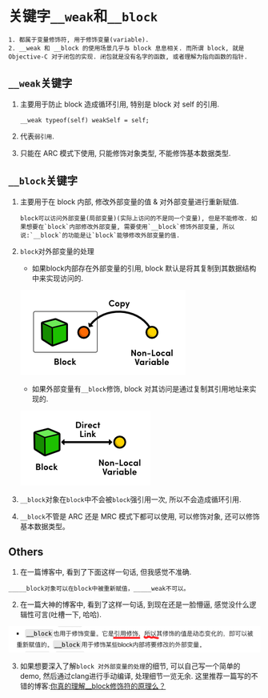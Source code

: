 # 关键字`__weak`和`__block`

```
1. 都属于变量修饰符, 用于修饰变量(variable).
2. __weak 和 __block 的使用场景几乎与 block 息息相关. 而所谓 block, 就是 Objective-C 对于闭包的实现. 闭包就是没有名字的函数, 或者理解为指向函数的指针.
```
## `__weak`关键字

1. 主要用于防止 block 造成循环引用, 特别是 block 对 self 的引用.
	
	```
	__weak typeof(self) weakSelf = self;
	```
	
2. 代表`弱引用`.
3. 只能在 ARC 模式下使用, 只能修饰对象类型, 不能修饰基本数据类型.

## `__block`关键字

1. 主要用于在 block 内部, 修改外部变量的值 & 对外部变量进行重新赋值.
	
	```
	block可以访问外部变量(局部变量)(实际上访问的不是同一个变量), 但是不能修改. 如果想要在`block`内部修改外部变量, 需要使用`__block`修饰外部变量, 所以说:`__block`的功能是让`block`能够修改外部变量的值.
	```

2. `block`对外部变量的处理
	* 如果block内部存在外部变量的引用, block 默认是将其复制到其数据结构中来实现访问的.
	
	![const_non_local_variables](https://github.com/qfeung/SQIMaterials/raw/master/Markdown/%E5%85%B3%E9%94%AE%E5%AD%97%60__weak%60%E5%92%8C%60__block%60/const_non_local_variables.png)
	
	* 如果外部变量有`__block`修饰, block 对其访问是通过复制其引用地址来实现的.

	![mutable-non-local-variables](https://github.com/qfeung/SQIMaterials/raw/master/Markdown/%E5%85%B3%E9%94%AE%E5%AD%97%60__weak%60%E5%92%8C%60__block%60/mutable-non-local-variables.png)
	
3. `__block`对象在`block`中不会被`block`强引用一次, 所以不会造成循环引用.
4. `__block`不管是 ARC 还是 MRC 模式下都可以使用, 可以修饰对象, 还可以修饰基本数据类型。

## Others

1. 在一篇博客中, 看到了下面这样一句话, 但我感觉不准确.

```
_____block对象可以在block中被重新赋值，_____weak不可以。
```

2. 在一篇大神的博客中, 看到了这样一句话, 到现在还是一脸懵逼, 感觉没什么逻辑性可言(吐槽一下, 哈哈).

![__block的大神解释](https://github.com/qfeung/SQIMaterials/raw/master/Markdown/%E5%85%B3%E9%94%AE%E5%AD%97%60__weak%60%E5%92%8C%60__block%60/__block%E7%9A%84%E5%A4%A7%E7%A5%9E%E8%A7%A3%E9%87%8A.png)

3. 如果想要深入了解`block 对外部变量的处理`的细节, 可以自己写一个简单的demo, 然后通过clang进行手动编译, 处理细节一览无余. 这里推荐一篇写的不错的博客:[你真的理解__block修饰符的原理么？](http://blog.csdn.net/abc649395594/article/details/47086751)


